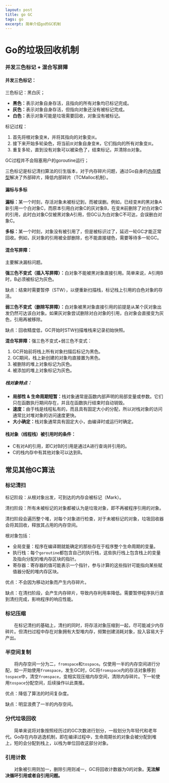```yaml
---
layout: post
title: go GC
tags: go
excerpt: 简单介绍go的GC机制
---
```


<h1>Go的垃圾回收机制</h1>

<h3>并发三色标记 + 混合写屏障</h3>
<h4>并发三色标记：</h4>
<p>三色标记：黑白灰；</p>
<ul>
    <li><strong>黑色：</strong>表示对象自身存活，且指向的所有对象均已标记完成。</li>
    <li><strong>灰色：</strong>表示对象自身存活，但指向对象还没有被标记完成。</li>
    <li><strong>白色：</strong>表示对象可能是垃圾需要回收，对象没有被标记。</li>
</ul>
<p>标记过程：</p>
<ol>
    <li>首先将根对象变<code>黑</code>，并将其指向的对象变<code>灰</code>。</li>
    <li>接下来开始多轮染色，将当前<code>灰</code>对象自身变<code>黑</code>，它们指向的所有对象变<code>灰</code>。</li>
    <li>重复多轮，直到没有对象可以被染色了，结束标记，并清除<code>白</code>对象。</li>
</ol>
<p>GC过程并不会阻塞用户的goroutine运行；</p>
<p>三色标记是标记清扫算法的衍生版本，对于内存碎片问题，通过Go自身的<u>内存模型</u>解决了外部碎片，降低内部碎片（TCMalloc机制）。</p>

<h4>漏标与多标</h4>
<p><strong>漏标：</strong>某一个时刻，存活对象未被标记到，而被误删。例如，已经变<code>黑</code>的黑对象A新引用一个白对象C，而原本引用白对象C的灰对象B，在变<code>黑</code>前删除了对白对象C的引用，此时白对象C仅被黑对象A引用，但GC认为白对象C不可达，会误删白对象C。</p>
<p><strong>多标：</strong>某一个时刻，对象没有被引用了，但是被标识过了，延迟一轮GC才能正常回收。例如，灰对象的引用被全部删除，也不能直接褪色，需要等待多一轮GC。</p>

<h4>混合写屏障：</h4>
<p>主要解决漏标问题。</p>
<p><strong>强三色不变式（插入写屏障）：</strong>白对象不能被黑对象直接引用。简单来说，A引用B时，B必须被标记为灰色。</p>
<p>缺点：结束时需要暂停（STW），以便重新扫描栈，标记栈上引用的白色对象的存活。</p>

<p><strong>弱三色不变式（删除写屏障）：</strong>白对象被黑对象直接引用的前提是从某个灰对象出发仍然可达该白对象。如果灰对象尝试删除对白对象的引用，白对象会直接变为灰色，引用再被移除。</p>
<p>缺点：回收精度低，GC开始时STW扫描堆栈来记录初始快照。</p>

<p><strong>混合写屏障：</strong>强三色不变式+弱三色不变式：</p>
<ol>
    <li>GC开始前将栈上所有对象扫描后标记为黑色。</li>
    <li>GC期间，栈上新创建的对象均直接置为黑色。</li>
    <li>被删除的堆上对象标记为灰色。</li>
    <li>被添加的堆上对象标记为灰色。</li>
</ol>

<h5>栈对象特点：</h5>
<ul>
    <li><strong>局部性 & 生命周期短暂：</strong>栈对象通常是函数内部声明的局部变量或参数。它们只在函数执行期间存在，并且在函数执行结束时自动销毁。</li>
    <li><strong>速度：</strong>由于栈是线程私有的，而且具有固定大小的分配，所以对栈对象的访问通常比对堆对象的访问速度更快。</li>
    <li><strong>大小确定：</strong>栈对象通常具有固定大小，由编译时或运行时确定。</li>
</ul>

<h4>栈对象（线程栈）被引用时的条件：</h4>
<ul>
    <li>C有对A的引用，即C对B的引用是通过A进行查询并引用的。</li>
    <li>C的栈内存中有其他对象可以达到B。</li>
</ul>

<h2>常见其他GC算法</h2>

<h3>标记清扫</h3>
<p>标记阶段：从根对象出发，可到达的内存会被标记（Mark）。</p>
<p>清扫阶段：所有未被标记的对象都被认为是垃圾对象，即不再被程序引用的对象。</p>
<p>清扫阶段会遍历整个堆，对每个对象进行检查，对于未被标记的对象，垃圾回收器会将其回收，释放其占用的内存空间。</p>
<p>根对象包括：</p>
<ul>
    <li>全局变量：程序在编译期就能确定的那些存在于程序整个生命周期的变量。</li>
    <li>执行栈：每个<code>goroutine</code>都包含自己的执行栈，这些执行栈上包含栈上的变量及指向分配的堆内存区块的指针。</li>
    <li>寄存器：寄存器的值可能表示一个指针，参与计算的这些指针可能指向某些赋值器分配的堆内存区块。</li>
</ul>
<p>优点：不会因为移动对象而产生内存碎片。</p>
<p>缺点：在清扫阶段，会产生内存碎片，导致内存利用率降低。需要暂停程序执行直到清扫完成，影响程序的响应性能。</p>

<h3>标记压缩</h3>
<p>&emsp;&emsp;在标记清扫的基础上，清扫的同时，将存活对象压缩到一起，尽可能减少内存碎片。但清扫过程中存在对象拥有大型堆内存，频繁创建消耗对象，投入容易大于产出。</p>

<h3>半空间复制</h3>
<p>&emsp;&emsp;将内存空间一分为二，<code>fromspace</code>和<code>tospace</code>。仅使用一半的内存空间进行分配，如一开始使用<code>fromspace</code>，发生GC时，GC将<code>fromspace</code>内的存活对象移到<code>tospace</code>中，清空<code>fromspace</code>，变相实现压缩内存空间，清除内存碎片。下一轮使用<code>tospace</code>分配空间，后续操作以此类推。</p>
<p>优点：降低了算法的时间复杂度。</p>
<p>缺点：明显浪费了一半的内存空间。</p>

<h3>分代垃圾回收</h3>
<p>&emsp;&emsp;简单来说将对象按照经历过的GC次数进行划分，一般划分为年轻代和老年代。Go存在内存逃逸机制，即在编译过程中，生命周期长的对象会被分配到堆上，短的会分配到栈上，以栈为单位回收这部分对象。</p>

<h3>引用计数</h3>
<p>&emsp;&emsp;对象被引用则加一，删除引用则减一，GC将回收计数器为0的对象。<strong>无法解决循环引用或者自引用问题。</strong></p>
